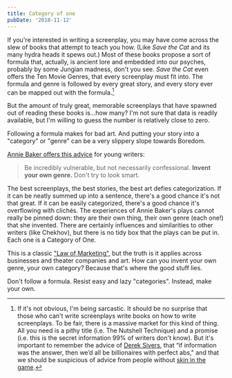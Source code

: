 ```yaml
---
title: Category of one
pubDate: '2018-11-12'
---
```


If you're interested in writing a screenplay, you may have come across the slew of books that attempt to teach you how. (Like _Save the Cat_ and its many hydra heads it spews out.) Most of these books propose a sort of formula that, actually, is ancient lore and embedded into our psyches, probably by some Jungian madness, don't you see. _Save the Cat_ even offers the Ten Movie Genres, that every screenplay must fit into. The formula and genre is followed by every great story, and every story ever can be mapped out with the formula.[^1]

But the amount of truly great, memorable screenplays that have spawned out of reading these books is...how many? I'm not sure that data is readily available, but I'm willing to guess the number is relatively close to zero.

Following a formula makes for bad art. And putting your story into a "category" or "genre" can be a very slippery slope towards Boredom.

[Annie Baker offers this advice](https://www.standard.co.uk/go/london/theatre/annie-baker-be-incredibly-vulnerable-but-not-necessarily-confessional-a3746516.html) for young writers:

> Be incredibly vulnerable, but not necessarily confessional. **Invent your own genre.** Don't try to look smart.

The best screenplays, the best stories, the best art defies categorization. If it can be neatly summed up into a sentence, there's a good chance it's not that great. If it can be easily categorized, there's a good chance it's overflowing with clichés. The experiences of Annie Baker's plays cannot really be pinned down: they are their own thing, their own genre (each one!) that she invented. There are certainly influences and similarities to other writers (like Chekhov), but there is no tidy box that the plays can be put in. Each one is a Category of One.

This is a classic ["Law of Marketing"](https://amzn.to/2JVvCDs), but the truth is it applies across businesses and theater companies and art. How can you invent your own genre, your own category? Because that's where the good stuff lies.

Don't follow a formula. Resist easy and lazy "categories". Instead, make your own.

[^1]: If it's not obvious, I'm being sarcastic. It should be no surprise that those who can't write screenplays write books on how to write screenplays. To be fair, there is a massive market for this kind of thing. All you need is a pithy title (i.e. The Nutshell Technique) and a promise (i.e. this is the secret information 99% of writers don't know). But it's important to remember the advice of [Derek Sivers](https://sivers.org), that “if information was the answer, then we’d all be billionaires with perfect abs," and that we should be suspicious of advice from people without [skin in the game](https://amzn.to/2B1vz6v).
